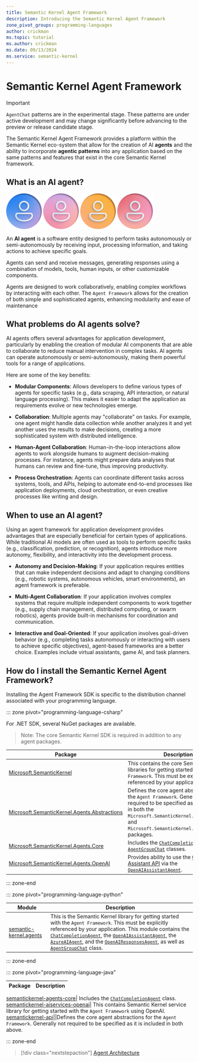 ```yaml
---
title: Semantic Kernel Agent Framework
description: Introducing the Semantic Kernel Agent Framework
zone_pivot_groups: programming-languages
author: crickman
ms.topic: tutorial
ms.author: crickman
ms.date: 09/13/2024
ms.service: semantic-kernel
---
```

# Semantic Kernel Agent Framework 

> [!IMPORTANT]
> `AgentChat` patterns are in the experimental stage. These patterns are under active development and may change significantly before advancing to the preview or release candidate stage.

The Semantic Kernel Agent Framework provides a platform within the Semantic Kernel eco-system that allow for the creation of AI **agents** and the ability to  incorporate **agentic patterns** into any application based on the same patterns and features that exist in the core Semantic Kernel framework.

## What is an AI agent?

![Blue gradient user icon representing AI agent](../../media/agentSKdocs.png)
![Pink gradient user icon representing AI agent](../../media/agentSKdocs2.png)
![Orange gradient user icon representing AI agent](../../media/agentSKdocs3.png)
![Red-pink gradient user icon representing AI agent](../../media/agentSKdocs4.png)

An **AI agent** is a software entity designed to perform tasks autonomously or semi-autonomously by receiving input, processing information, and taking actions to achieve specific goals.

Agents can send and receive messages, generating responses using a combination of models, tools, human inputs, or other customizable components. 

Agents are designed to work collaboratively, enabling complex workflows by interacting with each other.  The `Agent Framework` allows for the creation of both simple and sophisticated agents, enhancing modularity and ease of maintenance


## What problems do AI agents solve?

AI agents offers several advantages for application development, particularly by enabling the creation of modular AI components that are able to collaborate to reduce manual intervention in complex tasks. AI agents can operate autonomously or semi-autonomously, making them powerful tools for a range of applications. 

Here are some of the key benefits:

- **Modular Components**: Allows  developers to define various types of agents for specific tasks (e.g., data scraping, API interaction, or natural language processing). This makes it easier to adapt the application as requirements evolve or new technologies emerge.

- **Collaboration**: Multiple agents may "collaborate" on tasks. For example, one agent might handle data collection while another analyzes it and yet another uses the results to make decisions, creating a more sophisticated system with distributed intelligence.

- **Human-Agent Collaboration**: Human-in-the-loop interactions allow agents to work alongside humans to augment decision-making processes. For instance, agents might prepare data analyses that humans can review and fine-tune, thus improving productivity.

- **Process Orchestration**: Agents can coordinate different tasks across systems, tools, and APIs, helping to automate end-to-end processes like application deployments, cloud orchestration, or even creative processes like writing and design.


## When to use an AI agent?

Using an agent framework for application development provides advantages that are especially beneficial for certain types of applications. While traditional AI models are often used as tools to perform specific tasks (e.g., classification, prediction, or recognition), agents introduce more autonomy, flexibility, and interactivity into the development process.

- **Autonomy and Decision-Making**: If your application requires entities that can make independent decisions and adapt to changing conditions (e.g., robotic systems, autonomous vehicles, smart environments), an agent framework is preferable.

- **Multi-Agent Collaboration**: If your application involves complex systems that require multiple independent components to work together (e.g., supply chain management, distributed computing, or swarm robotics), agents provide built-in mechanisms for coordination and communication.

- **Interactive and Goal-Oriented**: If your application involves goal-driven behavior (e.g., completing tasks autonomously or interacting with users to achieve specific objectives), agent-based frameworks are a better choice. Examples include virtual assistants, game AI, and task planners.


## How do I install the Semantic Kernel Agent Framework?

Installing the Agent Framework SDK is specific to the distribution channel associated with your programming language.

::: zone pivot="programming-language-csharp"

For .NET SDK, several NuGet packages are available.  

> Note: The core Semantic Kernel SDK is required in addition to any agent packages.


Package|Description
--|--
[Microsoft.SemanticKernel](https://www.nuget.org/packages/Microsoft.SemanticKernel)|This contains the core Semantic Kernel libraries for getting started with the `Agent Framework`.  This must be explicitly referenced by your application.
[Microsoft.SemanticKernel.Agents.Abstractions](https://www.nuget.org/packages/Microsoft.SemanticKernel.Agents.Abstractions)|Defines the core agent abstractions for the `Agent Framework`.  Generally not required to be specified as it is included in both the `Microsoft.SemanticKernel.Agents.Core` and `Microsoft.SemanticKernel.Agents.OpenAI` packages.
[Microsoft.SemanticKernel.Agents.Core](https://www.nuget.org/packages/Microsoft.SemanticKernel.Agents.Core)|Includes the [`ChatCompletionAgent`](./chat-completion-agent.md) and [`AgentGroupChat`](./agent-chat.md) classes.
[Microsoft.SemanticKernel.Agents.OpenAI](https://www.nuget.org/packages/Microsoft.SemanticKernel.Agents.OpenAI)|Provides ability to use the [OpenAI Assistant API](https://platform.openai.com/docs/assistants) via the [`OpenAIAssistantAgent`](./assistant-agent.md).

::: zone-end

::: zone pivot="programming-language-python"

Module|Description
--|--
[semantic-kernel.agents](https://pypi.org/project/semantic-kernel/)|This is the Semantic Kernel library for getting started with the `Agent Framework`.  This must be explicitly referenced by your application. This module contains the [`ChatCompletionAgent`](./chat-completion-agent.md), the [`OpenAIAssistantAgent`](./assistant-agent.md), the [`AzureAIAgent`](./azure-ai-agent.md), and the [`OpenAIResponsesAgent`](./responses-agent.md), as well as [`AgentGroupChat`](./agent-chat.md) class.

::: zone-end

::: zone pivot="programming-language-java"

Package|Description
--|--

[semantickernel-agents-core](https://central.sonatype.com/artifact/com.microsoft.semantic-kernel/semantickernel-agents-core)| Includes the [`ChatCompletionAgent`](./chat-completion-agent.md) class.
[semantickernel-aiservices-openai](https://central.sonatype.com/artifact/com.microsoft.semantic-kernel/semantickernel-aiservices-openai)| This contains Semantic Kernel service library for getting started with the `Agent Framework` using OpenAI.
[semantickernel-api](https://central.sonatype.com/artifact/com.microsoft.semantic-kernel/semantickernel-api)||Defines the core agent abstractions for the `Agent Framework`. Generally not required to be specified as it is included in both above.

::: zone-end

> [!div class="nextstepaction"]
> [Agent Architecture](./agent-architecture.md)
